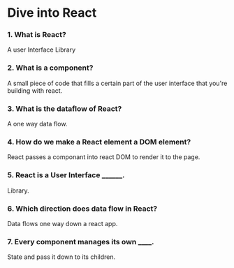 # Dive into React

### 1. What is React?
A user Interface Library

### 2. What is a component?
A small piece of code that fills a certain part of the user interface that you're building with react.

### 3. What is the dataflow of React?
A one way data flow.

### 4. How do we make a React element a DOM element?
React passes a componant into react DOM to render it to the page.

### 5. React is a User Interface ______.
Library.

### 6. Which direction does data flow in React?
Data flows one way down a react app.

### 7. Every component manages its own ____.
State and pass it down to its children.